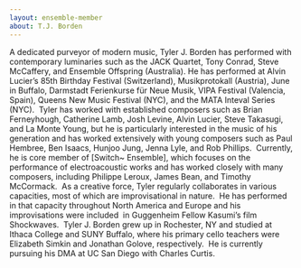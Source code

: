 ```yaml
---
layout: ensemble-member
about: T.J. Borden
---
```

A dedicated purveyor of modern music, Tyler J. Borden has performed with contemporary luminaries such as the JACK Quartet, Tony Conrad, Steve McCaffery, and Ensemble Offspring (Australia). He has performed at Alvin Lucier’s 85th Birthday Festival (Switzerland), Musikprotokall (Austria), June in Buffalo, Darmstadt Ferienkurse für Neue Musik, VIPA Festival (Valencia, Spain), Queens New Music Festival (NYC), and the MATA Inteval Series (NYC).  Tyler has worked with established composers such as Brian Ferneyhough, Catherine Lamb, Josh Levine, Alvin Lucier, Steve Takasugi, and La Monte Young, but he is particularly interested in the music of his generation and has worked extensively with young composers such as Paul Hembree, Ben Isaacs, Hunjoo Jung, Jenna Lyle, and Rob Phillips.  Currently, he is core member of [Switch~ Ensemble], which focuses on the performance of electroacoustic works and has worked closely with many composers, including Philippe Leroux, James Bean, and Timothy McCormack.  As a creative force, Tyler regularly collaborates in various capacities, most of which are improvisational in nature.  He has performed in that capacity throughout North America and Europe and his improvisations were included  in Guggenheim Fellow Kasumi’s film Shockwaves.  Tyler J. Borden grew up in Rochester, NY and studied at Ithaca College and SUNY Buffalo, where his primary cello teachers were Elizabeth Simkin and Jonathan Golove, respectively.  He is currently pursuing his DMA at UC San Diego with Charles Curtis.
